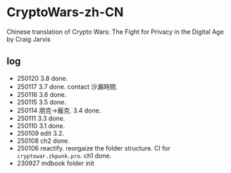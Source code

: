 # CryptoWars-zh-CN
Chinese translation of Crypto Wars: The Fight for Privacy in the Digital Age by Craig Jarvis

## log
- 250120 3.8 done.
- 250117 3.7 done. contact 沙漏時間.
- 250116 3.6 done.
- 250115 3.5 done.
- 250114 朋克->龐克. 3.4 done.
- 250111 3.3 done.
- 250110 3.1 done.
- 250109 edit 3.2.
- 250108 ch2 done.
- 250106 reactify. reorgaize the folder structure. CI for `cryptowar.zkpunk.pro`. ch1 done.
- 230927 mdbook folder init
